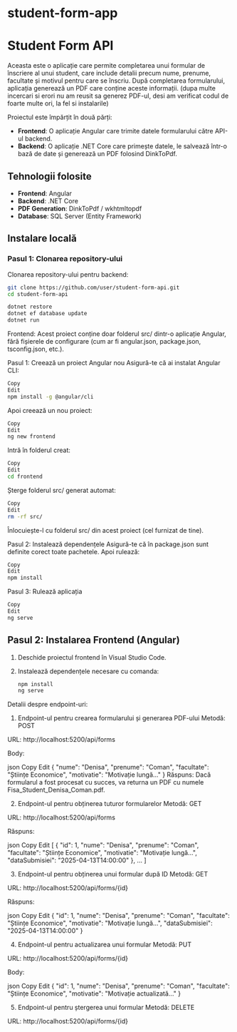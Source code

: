 # student-form-app
# Student Form API

Aceasta este o aplicație care permite completarea unui formular de înscriere al unui student, care include detalii precum nume, prenume, facultate și motivul pentru care se înscriu. După completarea formularului, aplicația generează un PDF care conține aceste informații. (dupa multe incercari si erori nu am reusit sa generez PDF-ul, desi am verificat codul de foarte multe ori, la fel si instalarile)

Proiectul este împărțit în două părți:
- **Frontend**: O aplicație Angular care trimite datele formularului către API-ul backend.
- **Backend**: O aplicație .NET Core care primește datele, le salvează într-o bază de date și generează un PDF folosind DinkToPdf.

## Tehnologii folosite

- **Frontend**: Angular
- **Backend**: .NET Core
- **PDF Generation**: DinkToPdf / wkhtmltopdf
- **Database**: SQL Server (Entity Framework)

## Instalare locală

### Pasul 1: Clonarea repository-ului

Clonarea repository-ului pentru backend:

```bash
git clone https://github.com/user/student-form-api.git
cd student-form-api
```
```bash
dotnet restore
dotnet ef database update
dotnet run
```
Frontend:
Acest proiect conține doar folderul src/ dintr-o aplicație Angular, fără fișierele de configurare (cum ar fi angular.json, package.json, tsconfig.json, etc.).

Pasul 1: Creează un proiect Angular nou
Asigură-te că ai instalat Angular CLI:

```bash
Copy
Edit
npm install -g @angular/cli
```
Apoi creează un nou proiect:

```bash
Copy
Edit
ng new frontend
````
Intră în folderul creat:

````bash
Copy
Edit
cd frontend
````
Șterge folderul src/ generat automat:

````bash
Copy
Edit
rm -rf src/
````
Înlocuiește-l cu folderul src/ din acest proiect (cel furnizat de tine).

Pasul 2: Instalează dependențele
Asigură-te că în package.json sunt definite corect toate pachetele. Apoi rulează:

````bash
Copy
Edit
npm install
````
Pasul 3: Rulează aplicația
````bash
Copy
Edit
ng serve
````
## Pasul 2: Instalarea Frontend (Angular)

1. Deschide proiectul frontend în Visual Studio Code.
2. Instalează dependențele necesare cu comanda:

   ```bash
   npm install
   ng serve
   ````
Detalii despre endpoint-uri:
1. Endpoint-ul pentru crearea formularului și generarea PDF-ului
Metodă: POST

URL: http://localhost:5200/api/forms

Body:

json
Copy
Edit
{
  "nume": "Denisa",
  "prenume": "Coman",
  "facultate": "Științe Economice",
  "motivatie": "Motivație lungă..."
}
Răspuns: Dacă formularul a fost procesat cu succes, va returna un PDF cu numele Fisa_Student_Denisa_Coman.pdf.

2. Endpoint-ul pentru obținerea tuturor formularelor
Metodă: GET

URL: http://localhost:5200/api/forms

Răspuns:

json
Copy
Edit
[
  {
    "id": 1,
    "nume": "Denisa",
    "prenume": "Coman",
    "facultate": "Științe Economice",
    "motivatie": "Motivație lungă...",
    "dataSubmisiei": "2025-04-13T14:00:00"
  },
  ...
]

3. Endpoint-ul pentru obținerea unui formular după ID
Metodă: GET

URL: http://localhost:5200/api/forms/{id}

Răspuns:

json
Copy
Edit
{
  "id": 1,
  "nume": "Denisa",
  "prenume": "Coman",
  "facultate": "Științe Economice",
  "motivatie": "Motivație lungă...",
  "dataSubmisiei": "2025-04-13T14:00:00"
}

4. Endpoint-ul pentru actualizarea unui formular
Metodă: PUT

URL: http://localhost:5200/api/forms/{id}

Body:

json
Copy
Edit
{
  "id": 1,
  "nume": "Denisa",
  "prenume": "Coman",
  "facultate": "Științe Economice",
  "motivatie": "Motivație actualizată..."
}

5. Endpoint-ul pentru ștergerea unui formular
Metodă: DELETE

URL: http://localhost:5200/api/forms/{id}

